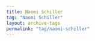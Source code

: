 ```yaml
---
title: Naomi Schiller
tag: "Naomi Schiller"
layout: archive-tags
permalink: "tag/naomi-schiller"
---
```

